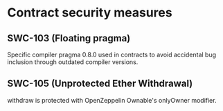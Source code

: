 # Contract security measures

## SWC-103 (Floating pragma)
Specific compiler pragma 0.8.0 used in contracts to avoid accidental bug inclusion through outdated compiler versions.

## SWC-105 (Unprotected Ether Withdrawal)
withdraw is protected with OpenZeppelin Ownable's onlyOwner modifier.